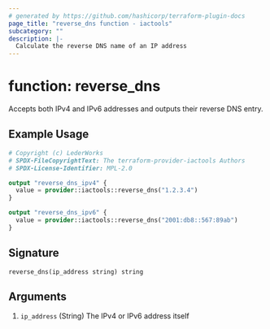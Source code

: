 ```yaml
---
# generated by https://github.com/hashicorp/terraform-plugin-docs
page_title: "reverse_dns function - iactools"
subcategory: ""
description: |-
  Calculate the reverse DNS name of an IP address
---
```


# function: reverse_dns

Accepts both IPv4 and IPv6 addresses and outputs their reverse DNS entry.

## Example Usage

```terraform
# Copyright (c) LederWorks
# SPDX-FileCopyrightText: The terraform-provider-iactools Authors
# SPDX-License-Identifier: MPL-2.0

output "reverse_dns_ipv4" {
  value = provider::iactools::reverse_dns("1.2.3.4")
}

output "reverse_dns_ipv6" {
  value = provider::iactools::reverse_dns("2001:db8::567:89ab")
}
```

## Signature

<!-- signature generated by tfplugindocs -->
```text
reverse_dns(ip_address string) string
```

## Arguments

<!-- arguments generated by tfplugindocs -->
1. `ip_address` (String) The IPv4 or IPv6 address itself

